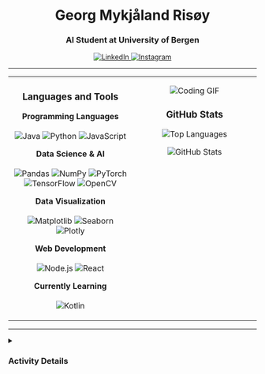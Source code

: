 <h1 align="center">Georg Mykjåland Risøy</h1>
<h3 align="center">AI Student at University of Bergen</h3>

<p align="center">
  <a href="https://linkedin.com/in/georgrisoy" target="_blank">
    <img src="https://img.shields.io/badge/LinkedIn-0077B5?style=for-the-badge&logo=linkedin&logoColor=white" alt="LinkedIn">
  </a>
  <a href="https://instagram.com/georgrisoy" target="_blank">
    <img src="https://img.shields.io/badge/Instagram-E4405F?style=for-the-badge&logo=instagram&logoColor=white" alt="Instagram">
  </a>
</p>

---

<table width="100%">
  <tr>
    <td width="50%" valign="top">
      <h3 align="center">Languages and Tools</h3>
      <p align="center">
        <b>Programming Languages</b><br><br>
        <img src="https://img.shields.io/badge/Java-ED8B00?style=for-the-badge&logo=openjdk&logoColor=white" alt="Java">
        <img src="https://img.shields.io/badge/Python-3776AB?style=for-the-badge&logo=python&logoColor=white" alt="Python">
        <img src="https://img.shields.io/badge/JavaScript-F7DF1E?style=for-the-badge&logo=javascript&logoColor=black" alt="JavaScript">
      </p>
      <p align="center">
        <b>Data Science & AI</b><br><br>
        <img src="https://img.shields.io/badge/Pandas-2C2D72?style=for-the-badge&logo=pandas&logoColor=white" alt="Pandas">
        <img src="https://img.shields.io/badge/Numpy-013243?style=for-the-badge&logo=numpy&logoColor=white" alt="NumPy">
        <img src="https://img.shields.io/badge/PyTorch-EE4C2C?style=for-the-badge&logo=pytorch&logoColor=white" alt="PyTorch">
        <img src="https://img.shields.io/badge/TensorFlow-FF6F00?style=for-the-badge&logo=tensorflow&logoColor=white" alt="TensorFlow">
        <img src="https://img.shields.io/badge/OpenCV-273380?style=for-the-badge&logo=opencv&logoColor=white" alt="OpenCV">
      </p>
      <p align="center">
        <b>Data Visualization</b><br><br>
        <img src="https://img.shields.io/badge/Matplotlib-11557C?style=for-the-badge&logo=matplotlib&logoColor=white" alt="Matplotlib">
        <img src="https://img.shields.io/badge/Seaborn-3D4F61?style=for-the-badge&logo=seaborn&logoColor=white" alt="Seaborn">
        <img src="https://img.shields.io/badge/Plotly-2D73B4?style=for-the-badge&logo=plotly&logoColor=white" alt="Plotly">
      </p>
      <p align="center">
        <b>Web Development</b><br><br>
        <img src="https://img.shields.io/badge/Node.js-339933?style=for-the-badge&logo=nodedotjs&logoColor=white" alt="Node.js">
        <img src="https://img.shields.io/badge/React-20232A?style=for-the-badge&logo=react&logoColor=61DAFB" alt="React">
      </p>
      <p align="center">
        <b>Currently Learning</b><br><br>
        <img src="https://img.shields.io/badge/Kotlin-7F52FF?style=for-the-badge&logo=kotlin&logoColor=white" alt="Kotlin">
      </p>
    </td>
    <td width="50%" valign="top">
      <p align="center">
        <img src="https://miro.medium.com/v2/resize:fit:1050/0*HQ7WKolP9iEr0z6x.gif" alt="Coding GIF" width="auto">
      </p>
      <h3 align="center">GitHub Stats</h3>
      <p align="center">
        <img src="https://github-readme-stats.vercel.app/api/top-langs/?username=GeorgRis&layout=compact&theme=tokyonight" alt="Top Languages">
      </p>
      <p align="center">
        <img src="https://github-readme-stats.vercel.app/api?username=GeorgRis&show_icons=true&theme=tokyonight" alt="GitHub Stats">
      </p>
    </td>
  </tr>
</table>

---

<details>
<summary><h3>Activity Details</h3></summary>
<p align="center">
  <img src="https://github-readme-streak-stats.herokuapp.com/?user=GeorgRis&theme=tokyonight" alt="GitHub Streak">
</p>
</details>
